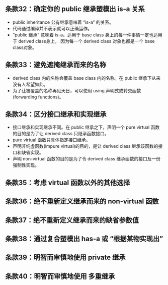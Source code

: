 ## 条款32：确定你的 public 继承塑模出 is-a 关系

* public inheritance 公有继承意味着 “is-a” 的关系。
* 代码通过编译并不表示就可以正确运作。
* “public 继承” 意味着 is-a。适用于 base class 身上的每一件事情一定也适用于 derived class身上，
  因为每一个 derived class 对象也都是一个 base class对象。

## 条款33：避免遮掩继承而来的名称

* derived class 内的名称会覆盖 base class 内的名称。在 public 继承下从来没有人希望如此。
* 为了让被覆盖的名称再见天日，可以使用 using 声明式或转交函数(forwarding functions)。

## 条款34：区分接口继承和实现继承

* 接口继承和实现继承不同。在 public 继承之下，声明一个 pure virtual 函数的目的是为了让 derived class 只继承函数接口。
* pure virtual 函数只具体指定接口继承。
* 声明非纯虚函数(impure virtual)的目的，是让 derived class 继承该函数的接口和缺省实现。
* 声明 non-virtual 函数的目的是为了令 derived class 继承函数的接口及一份强制性实现。

## 条款35：考虑 virtual 函数以外的其他选择

## 条款36：绝不重新定义继承而来的 non-virtual 函数

## 条款37：绝不重新定义继承而来的缺省参数值

## 条款38：通过复合塑模出 has-a 或 “根据某物实现出”

## 条款39：明智而审慎地使用 private 继承

## 条款40：明智而审慎地使用 多重继承
